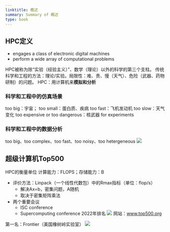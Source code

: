 ```yaml
---
linktitle: 概述
summary: Summary of 概述
type: book
---
```



## HPC定义
- engages a class of electronic digital machines
- perform a wide array of computational problems

HPC被称为除“实验（经验主义）”、数学（理论）以外的科学的第三个支柱。
传统科学和工程的方法：理论/实验。局限性：难、贵、慢（天气）、危险（武器、药物研制）的问题。
HPC：用计算机来**模拟和分析**

### 科学和工程中的仿真场景
too big：宇宙；
too small：蛋白质、疾病
too fast：飞机发动机
too slow：天气变化
too expensive or too dangerous：核武器
for experiments
### 科学和工程中的数据分析
too big、too complex、too fast、too noisy、too hetergeneous
![](概述-1662446302350.jpeg)

## 超级计算机Top500
HPC的衡量单位
计算能力：FLOPS；存储能力：B
- 评价方法：Linpack（一个线性代数包）中的Rmax指标（单位：flop/s）
	- 解决Ax=b，密集问题，A随机
	- 取决于密集矩阵乘法
- 两个重要会议
	- ISC conference
	- Supercomputing conference
2022年排名
![](概述-1662447724423.jpeg)
网站：www.top500.org

第一名：Frontier（美国橡树岭实验室）
![](概述-1662449295140.jpeg)

